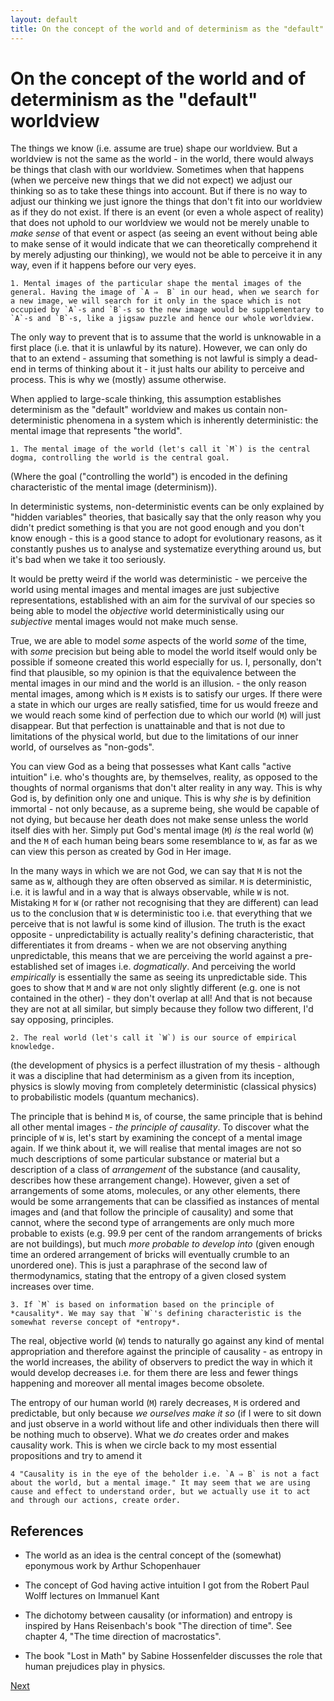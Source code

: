 ```yaml
---
layout: default
title: On the concept of the world and of determinism as the "default" worldview
---
```


On the concept of the world and of determinism as the "default" worldview
===

The things we know (i.e. assume are true) shape our worldview. But a worldview is not the same as the world - in the world, there would always be things that clash with our worldview. Sometimes when that happens (when we perceive new things that we did not expect) we adjust our thinking so as to take these things into account. But if there is no way to adjust our thinking we just ignore the things that don't fit into our worldview as if they do not exist. If there is an event (or even a whole aspect of reality) that does not uphold to our worldview we would not be merely unable to *make sense* of that event or aspect (as seeing an event without being able to make sense of it would indicate that we can theoretically comprehend it by merely adjusting our thinking), we would not be able to perceive it in any way, even if it happens before our very eyes. 

```
1. Mental images of the particular shape the mental images of the general. Having the image of `A ⇒  B` in our head, when we search for a new image, we will search for it only in the space which is not occupied by `A`-s and `B`-s so the new image would be supplementary to `A`-s and `B`-s, like a jigsaw puzzle and hence our whole worldview.
```

The only way to prevent that is to assume that the world is unknowable in a first place (i.e. that it is unlawful by its nature). However, we can only do that to an extend - assuming that something is not lawful is simply a dead-end in terms of thinking about it - it just halts our ability to perceive and process. This is why we (mostly) assume otherwise. 

When applied to large-scale thinking, this assumption establishes determinism as the "default" worldview and makes us contain non-deterministic phenomena in a system which is inherently deterministic: the mental image that represents "the world".

```
1. The mental image of the world (let's call it `M`) is the central dogma, controlling the world is the central goal.
```

(Where the goal ("controlling the world") is encoded in the defining characteristic of the mental image (determinism)).

In deterministic systems, non-deterministic events can be only explained by "hidden variables" theories, that basically say that the only reason why you didn't predict something is that you are not good enough and you don't know enough - this is a good stance to adopt for evolutionary reasons, as it constantly pushes us to analyse and systematize everything around us, but it's bad when we take it too seriously.

It would be pretty weird if the world was deterministic - we perceive the world using mental images and mental images are just subjective representations, established with an aim for the survival of our species so being able to model the *objective* world deterministically using our *subjective* mental images would not make much sense.

True, we are able to model *some* aspects of the world *some* of the time, with *some* precision but being able to model the world itself would only be possible if someone created this world especially for us. I, personally, don't find that plausible, so my opinion is that the equivalence between the mental images in our mind and the world is an illusion. - the only reason mental images, among which is `M` exists is to satisfy our urges. If there were a state in which our urges are really satisfied, time for us would freeze and we would reach some kind of perfection due to which our world (`M`) will just disappear. But that perfection is unattainable and that is not due to limitations of the physical world, but due to the limitations of our inner world, of ourselves as "non-gods".

You can view God as a being that possesses what Kant calls "active intuition" i.e. who's thoughts are, by themselves, reality, as opposed to the thoughts of normal organisms that don't alter reality in any way. This is why God is, by definition only one and unique. This is why *she* is by definition immortal - not only because, as a supreme being, she would be capable of not dying, but because her death does not make sense unless the world itself dies with her. Simply put God's mental image (`M`) *is* the real world (`W`) and the `M` of each human being bears some resemblance to `W`, as far as we can view this person as created by God in Her image.

In the many ways in which we are not God, we can say that `M` is not the same as `W`, although they are often observed as similar. `M` is deterministic, i.e. it is lawful and in a way that is always observable, while `W` is not. Mistaking `M` for `W` (or rather not recognising that they are different) can lead us to the conclusion that `W` is deterministic too i.e. that everything that we perceive that is not lawful is some kind of illusion. The truth is the exact opposite - unpredictability is actually reality's defining characteristic, that differentiates it from dreams - when we are not observing anything unpredictable, this means that we are perceiving the world against a pre-established set of images i.e. *dogmatically*. And perceiving the world *empirically* is essentially the same as seeing its unpredictable side. This goes to show that `M` and `W` are not only slightly different (e.g. one is not contained in the other) - they don't overlap at all! And that is not because they are not at all similar, but simply because they follow two different, I'd say opposing, principles.

```
2. The real world (let's call it `W`) is our source of empirical knowledge.
```

(the development of physics is a perfect illustration of my thesis - although it was a discipline that had determinism as a given from its inception, physics is slowly moving from completely deterministic (classical physics) to probabilistic models (quantum mechanics).

The principle that is behind `M` is, of course, the same principle that is behind all other mental images - *the principle of causality*. To discover what the principle of `W` is, let's start by examining the concept of a mental image again. If we think about it, we will realise that mental images are not so much descriptions of some particular substance or material but a description of a class of *arrangement* of the substance (and causality, describes how these arrangement change). However, given a set of arrangements of some atoms, molecules, or any other elements, there would be some arrangements that can be classified as instances of mental images and (and that follow the principle of causality) and some that cannot, where the second type of arrangements are only much more probable to exists (e.g. 99.9 per cent of the random arrangements of bricks are not buildings), but much *more probable to develop into* (given enough time an ordered arrangement of bricks will eventually crumble to an unordered one). This is just a paraphrase of the second law of thermodynamics, stating that the entropy of a given closed system increases over time. 

```
3. If `M` is based on information based on the principle of *causality*. We may say that `W`'s defining characteristic is the somewhat reverse concept of *entropy*. 
```

The real, objective world (`W`) tends to naturally go against any kind of mental appropriation and therefore against the principle of causality - as entropy in the world increases, the ability of observers to predict the way in which it would develop decreases i.e. for them there are less and fewer things happening and moreover all mental images become obsolete.

The entropy of our human world (`M`) rarely decreases, `M` is ordered and predictable, but only because *we ourselves make it so* (if I were to sit down and just observe in a world without life and other individuals then there will be nothing much to observe). What we *do* creates order and makes causality work. This is when we circle back to my most essential propositions and try to amend it 

```
4 "Causality is in the eye of the beholder i.e. `A ⇒ B` is not a fact about the world, but a mental image." It may seem that we are using cause and effect to understand order, but we actually use it to act and through our actions, create order.
```

References
---

- The world as an idea is the central concept of the (somewhat) eponymous work by Arthur Schopenhauer

- The concept of God having active intuition I got from the Robert Paul Wolff lectures on Immanuel Kant

- The dichotomy between causality (or information) and entropy is inspired by Hans Reisenbach's book "The direction of time". See chapter 4, "The time direction of macrostatics".

- The book "Lost in Math" by Sabine Hossenfelder discusses the role that human  prejudices play in physics.

[Next](/04)
